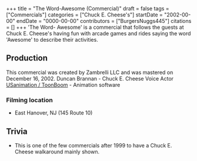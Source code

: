 +++
title = "The Word-Awesome (Commercial)"
draft = false
tags = ["Commercials"]
categories = ["Chuck E. Cheese's"]
startDate = "2002-00-00"
endDate = "0000-00-00"
contributors = ["BurgersNuggs445"]
citations = []
+++
'The Word- Awesome' is a commercial that follows the guests at Chuck E. Cheese's having fun with arcade games and rides saying the word 'Awesome' to describe their activities.

## Production

This commercial was created by Zambrelli LLC and was mastered on December 16, 2002.
Duncan Brannan - Chuck E. Cheese Voice Actor
[USanimation / ToonBoom](https://en.wikipedia.org/wiki/USAnimation) - Animation software

### Filming location

- East Hanover, NJ (145 Route 10)

## Trivia

- This is one of the few commercials after 1999 to have a Chuck E. Cheese walkaround mainly shown.
